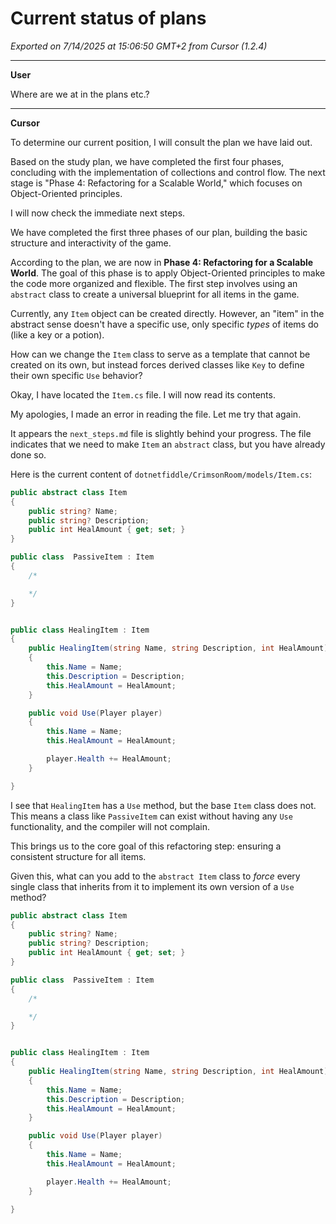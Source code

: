 # Current status of plans
_Exported on 7/14/2025 at 15:06:50 GMT+2 from Cursor (1.2.4)_

---

**User**

Where are we at in the plans etc.?

---

**Cursor**

To determine our current position, I will consult the plan we have laid out.

Based on the study plan, we have completed the first four phases, concluding with the implementation of collections and control flow. The next stage is "Phase 4: Refactoring for a Scalable World," which focuses on Object-Oriented principles.

I will now check the immediate next steps.

We have completed the first three phases of our plan, building the basic structure and interactivity of the game.

According to the plan, we are now in **Phase 4: Refactoring for a Scalable World**. The goal of this phase is to apply Object-Oriented principles to make the code more organized and flexible. The first step involves using an `abstract` class to create a universal blueprint for all items in the game.

Currently, any `Item` object can be created directly. However, an "item" in the abstract sense doesn't have a specific use, only specific *types* of items do (like a key or a potion).

How can we change the `Item` class to serve as a template that cannot be created on its own, but instead forces derived classes like `Key` to define their own specific `Use` behavior?

Okay, I have located the `Item.cs` file. I will now read its contents.

My apologies, I made an error in reading the file. Let me try that again.

It appears the `next_steps.md` file is slightly behind your progress. The file indicates that we need to make `Item` an `abstract` class, but you have already done so.

Here is the current content of `dotnetfiddle/CrimsonRoom/models/Item.cs`:

```csharp
public abstract class Item
{
    public string? Name;
    public string? Description;
    public int HealAmount { get; set; }
}

public class  PassiveItem : Item
{
    /*

    */
}


public class HealingItem : Item
{
    public HealingItem(string Name, string Description, int HealAmount)
    {
        this.Name = Name;
        this.Description = Description;
        this.HealAmount = HealAmount;
    }

    public void Use(Player player)
    {
        this.Name = Name;
        this.HealAmount = HealAmount;

        player.Health += HealAmount;
    }

}
```

I see that `HealingItem` has a `Use` method, but the base `Item` class does not. This means a class like `PassiveItem` can exist without having any `Use` functionality, and the compiler will not complain.

This brings us to the core goal of this refactoring step: ensuring a consistent structure for all items.

Given this, what can you add to the `abstract Item` class to *force* every single class that inherits from it to implement its own version of a `Use` method?

```csharp
public abstract class Item
{
    public string? Name;
    public string? Description;
    public int HealAmount { get; set; }
}

public class  PassiveItem : Item
{
    /*

    */
}


public class HealingItem : Item
{
    public HealingItem(string Name, string Description, int HealAmount)
    {
        this.Name = Name;
        this.Description = Description;
        this.HealAmount = HealAmount;
    }

    public void Use(Player player)
    {
        this.Name = Name;
        this.HealAmount = HealAmount;

        player.Health += HealAmount;
    }

}
```

